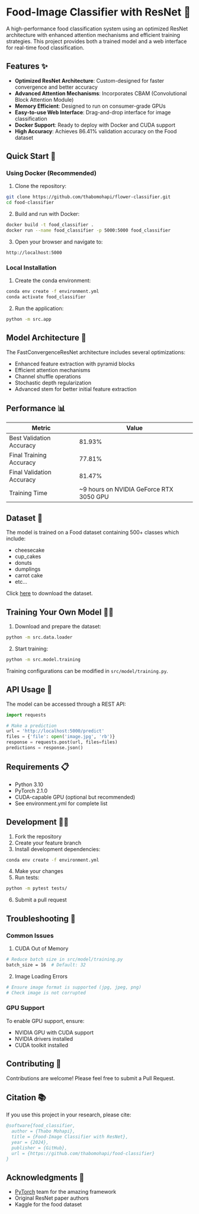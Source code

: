 # Food-Image Classifier with ResNet 🌸

A high-performance food classification system using an optimized ResNet architecture with enhanced attention mechanisms and efficient training strategies. This project provides both a trained model and a web interface for real-time food classification.

## Features ✨

- **Optimized ResNet Architecture**: Custom-designed for faster convergence and better accuracy
- **Advanced Attention Mechanisms**: Incorporates CBAM (Convolutional Block Attention Module)
- **Memory Efficient**: Designed to run on consumer-grade GPUs
- **Easy-to-use Web Interface**: Drag-and-drop interface for image classification
- **Docker Support**: Ready to deploy with Docker and CUDA support
- **High Accuracy**: Achieves 86.41% validation accuracy on the Food dataset

## Quick Start 🚀

### Using Docker (Recommended)

1. Clone the repository:
```bash
git clone https://github.com/thabomohapi/flower-classifier.git
cd food-classifier
```

2. Build and run with Docker:
```bash
docker build -t food_classifier .
docker run --name food_classifier -p 5000:5000 food_classifier
```

3. Open your browser and navigate to:
```
http://localhost:5000
```

### Local Installation

1. Create the conda environment:
```bash
conda env create -f environment.yml
conda activate food_classifier
```

2. Run the application:
```bash
python -m src.app
```

## Model Architecture 🧠

The FastConvergenceResNet architecture includes several optimizations:

- Enhanced feature extraction with pyramid blocks
- Efficient attention mechanisms
- Channel shuffle operations
- Stochastic depth regularization
- Advanced stem for better initial feature extraction

## Performance 📊

| Metric | Value |
|--------|--------|
| Best Validation Accuracy | 81.93% |
| Final Training Accuracy | 77.81% |
| Final Validation Accuracy | 81.47% |
| Training Time | ~9 hours on NVIDIA GeForce RTX 3050 GPU |

## Dataset 📸

The model is trained on a Food dataset containing 500+ classes which include:
- cheesecake
- cup_cakes
- donuts
- dumplings
- carrot cake
- etc...

Click [here](https://www.kaggle.com/api/v1/datasets/download/kmader/food41) to download the dataset.

## Training Your Own Model 🏋️‍♂️

1. Download and prepare the dataset:
```bash
python -m src.data.loader
```

2. Start training:
```bash
python -m src.model.training
```

Training configurations can be modified in `src/model/training.py`.

## API Usage 🔌

The model can be accessed through a REST API:

```python
import requests

# Make a prediction
url = 'http://localhost:5000/predict'
files = {'file': open('image.jpg', 'rb')}
response = requests.post(url, files=files)
predictions = response.json()
```

## Requirements 📋

- Python 3.10
- PyTorch 2.1.0
- CUDA-capable GPU (optional but recommended)
- See environment.yml for complete list

## Development 👩‍💻

1. Fork the repository
2. Create your feature branch
3. Install development dependencies:
```bash
conda env create -f environment.yml
```
4. Make your changes
5. Run tests:
```bash
python -m pytest tests/
```
6. Submit a pull request

## Troubleshooting 🔧

### Common Issues

1. CUDA Out of Memory
```bash
# Reduce batch size in src/model/training.py
batch_size = 16  # Default: 32
```

2. Image Loading Errors
```bash
# Ensure image format is supported (jpg, jpeg, png)
# Check image is not corrupted
```

### GPU Support

To enable GPU support, ensure:
- NVIDIA GPU with CUDA support
- NVIDIA drivers installed
- CUDA toolkit installed

## Contributing 🤝

Contributions are welcome! Please feel free to submit a Pull Request.

## Citation 📚

If you use this project in your research, please cite:

```bibtex
@software{food_classifier,
  author = {Thabo Mohapi},
  title = {Food-Image Classifier with ResNet},
  year = {2024},
  publisher = {GitHub},
  url = {https://github.com/thabomohapi/food-classifier}
}
```

## Acknowledgments 🙏

- [PyTorch](https://pytorch.org/) team for the amazing framework
- Original ResNet paper authors
- Kaggle for the food dataset
